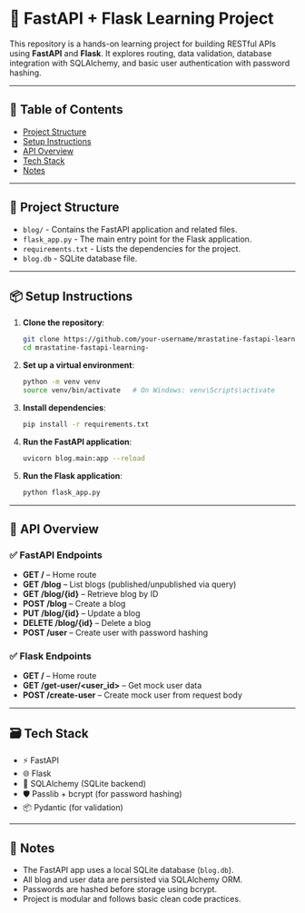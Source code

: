 # 🚀 FastAPI + Flask Learning Project

This repository is a hands-on learning project for building RESTful APIs using **FastAPI** and **Flask**. It explores routing, data validation, database integration with SQLAlchemy, and basic user authentication with password hashing.

---

## 📁 Table of Contents
- [Project Structure](#project-structure)
- [Setup Instructions](#setup-instructions)
- [API Overview](#api-overview)
- [Tech Stack](#tech-stack)
- [Notes](#notes)

---

## 📁 Project Structure
- `blog/` - Contains the FastAPI application and related files.
- `flask_app.py` - The main entry point for the Flask application.
- `requirements.txt` - Lists the dependencies for the project.
- `blog.db` - SQLite database file.

---

## 📦 Setup Instructions

1. **Clone the repository**:
    ```bash
    git clone https://github.com/your-username/mrastatine-fastapi-learning-.git
    cd mrastatine-fastapi-learning-
    ```

2. **Set up a virtual environment**:
    ```bash
    python -m venv venv
    source venv/bin/activate   # On Windows: venv\Scripts\activate
    ```

3. **Install dependencies**:
    ```bash
    pip install -r requirements.txt
    ```

4. **Run the FastAPI application**:
    ```bash
    uvicorn blog.main:app --reload
    ```

5. **Run the Flask application**:
    ```bash
    python flask_app.py
    ```

---

## 📘 API Overview

### ✅ FastAPI Endpoints
- **GET /** – Home route
- **GET /blog** – List blogs (published/unpublished via query)
- **GET /blog/{id}** – Retrieve blog by ID
- **POST /blog** – Create a blog
- **PUT /blog/{id}** – Update a blog
- **DELETE /blog/{id}** – Delete a blog
- **POST /user** – Create user with password hashing

### ✅ Flask Endpoints
- **GET /** – Home route
- **GET /get-user/<user_id>** – Get mock user data
- **POST /create-user** – Create mock user from request body

---

## 🗃️ Tech Stack
- ⚡ FastAPI
- 🌐 Flask
- 🧬 SQLAlchemy (SQLite backend)
- 🛡️ Passlib + bcrypt (for password hashing)
- 📦 Pydantic (for validation)

---

## 📌 Notes
- The FastAPI app uses a local SQLite database (`blog.db`).
- All blog and user data are persisted via SQLAlchemy ORM.
- Passwords are hashed before storage using bcrypt.
- Project is modular and follows basic clean code practices.
